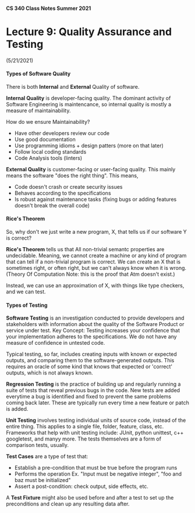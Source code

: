 #### CS 340 Class Notes Summer 2021
# Lecture 9: Quality Assurance and Testing
(5/21/2021)

#### Types of Software Quality
There is both **Internal** and **External** Quality of software.  

**Internal Quality** is developer-facing quality. The dominant activity of Software Engineering is maintencance, so internal quality is mostly a measure of maintainability.   

How do we ensure Maintainability?  

* Have other developers review our code
* Use good documentation
* Use programming idioms + design patters (more on that later)
* Follow local coding standards
* Code Analysis tools (linters)


**External Quality** is customer-facing or user-facing quality. This mainly means the software "does the right thing". This means,   

* Code doesn't crash or create security issues
* Behaves according to the specifications
* Is robust against maintenance tasks (fixing bugs or adding features doesn't break the overall code)


#### Rice's Theorem

So, why don't we just write a new program, X, that tells us if our software Y is correct? 

**Rice's Theorem** tells us that All non-trivial semantc properties are undecidable. Meaning, we cannot create a machine or any kind of program that can tell if a non-trivial program is correct. We can create an X that is sometimes right, or often right, but we can't always know when it is wrong. (Theory Of Computation Note: this is the proof that Atm doesn't exist.)  

Instead, we can use an approximation of X, with things like type checkers, and we can test. 

#### Types of Testing

**Software Testing**  is an investigation conducted to provide developers and stakeholders with information about the quality of the Software Product or service under test.  Key Concept: Testing increases your confidence that your implementation adheres to the specifications. We do not have any measure of confidence in untested code. 

Typical testing, so far, includes creating inputs with known or expected outputs, and comparing them to the software-generated outputs. This requires an oracle of some kind that knows that expected or 'correct' outputs, which is not always known. 

**Regression Testing** is the practice of building up and regularly running a suite of tests that reveal previous bugs in the code. New tests are added everytime a bug is identified and fixed to prevent the same problems coming back later. These are typically run every time a new feature or patch is added.   

**Unit Testing** involves testing individual units of source code, instead of the entire thing. This applies to a single file, folder, feature, class, etc. Frameworks that help with unit testing include: JUnit, python unittest, c++ googletest, and manyy more. The tests themselves are a form of comparison tests, usually. 

**Test Cases** are a type of test that:  

* Establish a pre-condition that must be true before the program runs
* Performs the operation Ex. "Input must be negative integer", "foo and baz must be initialized"
* Assert a post-condition: check output, side effects, etc.   


A **Test Fixture** might also be used before and after a test to set up the preconditions and clean up any resulting data after. 

















